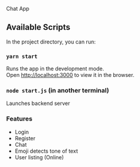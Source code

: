 Chat App

## Available Scripts

In the project directory, you can run:

### `yarn start`

Runs the app in the development mode.<br>
Open [http://localhost:3000](http://localhost:3000) to view it in the browser.

### `node start.js` (in another terminal)

Launches backend server

### Features

- Login
- Register
- Chat
- Emoji detects tone of text
- User listing (Online)
